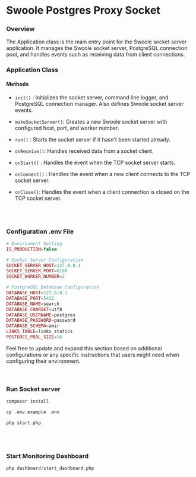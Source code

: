 # Swoole Postgres Proxy Socket

### Overview

The Application class is the main entry point for the Swoole socket server application. It manages the Swoole socket
server, PostgreSQL connection pool, and handles events such as receiving data from client connections.

### Application Class

#### Methods

* `init()` : Initializes the socket server, command line logger, and PostgreSQL connection manager. Also defines Swoole
  socket server events.

* `makeSocketServer()`: Creates a new Swoole socket server with configured host, port, and worker number.

* `run()` : Starts the socket server if it hasn't been started already.

* `onReceive()`: Handles received data from a socket client.

* `onStart()` : Handles the event when the TCP socket server starts.

* `onConnect()` : Handles the event when a new client connects to the TCP socket server.

* `onClose()`: Handles the event when a client connection is closed on the TCP socket server.

<br>
<br>

### Configuration .env File

```php
# Environment Setting
IS_PRODUCTION=false

# Socket Server Configuration
SOCKET_SERVER_HOST=127.0.0.1
SOCKET_SERVER_PORT=8100
SOCKET_WORKER_NUMBER=2

# PostgreSQL Database Configuration
DATABASE_HOST=127.0.0.1
DATABASE_PORT=5432
DATABASE_NAME=search
DATABASE_CHARSET=utf8
DATABASE_USERNAME=postgres
DATABASE_PASSWORD=password
DATABASE_SCHEMA=amir
LINKS_TABLE=links_statics
POSTGRES_POOL_SIZE=16
```

Feel free to update and expand this section based on additional configurations or any specific instructions that users
might need when configuring their environment.
<br>
<br>
<br>

### Run Socket server

```php
composer install

cp .env.example .env

php start.php
```

<br>
<br>

### Start Monitoring Dashboard

```php
php dashboard/start_dashboard.php
```